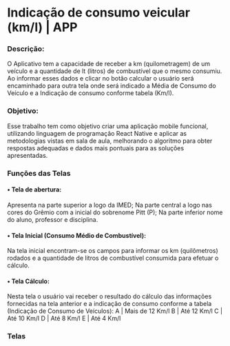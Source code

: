 # Indicação de consumo veicular (km/l) | APP
### Descrição:
O Aplicativo tem a capacidade de receber a km (quilometragem) de um veículo e a quantidade de lt (litros) de combustível que o mesmo consumiu.   Ao informar esses dados e clicar no botão calcular o usuário será encaminhado para outra tela onde será indicado a Média de Consumo do Veículo e a Indicação de consumo conforme tabela (Km/l).

### Objetivo:
Esse trabalho tem como objetivo criar uma aplicação mobile funcional, utilizando linguagem de programação React Native e aplicar as metodologias vistas em sala de aula, melhorando o algoritmo para obter respostas adequadas e dados mais pontuais para as soluções apresentadas.

### Funções das Telas
#### •	Tela de abertura:
Apresenta na parte superior a logo da IMED;
Na parte central a logo nas cores do Grêmio com a inicial do sobrenome Pitt (P);
Na parte inferior nome do aluno, professor e disciplina.
#### •	Tela Inicial (Consumo Médio de Combustível):
Na tela inicial encontram-se os campos para informar os km (quilômetros) rodados e a quantidade de litros de combustível consumida para efetuar o cálculo. 
#### •	Tela Cálculo:
Nesta tela o usuário vai receber o resultado do cálculo das informações fornecidas na tela anterior e a indicação de consumo conforme a tabela (Indicação de Consumo de Veículos):
A  |  Mais de 12 Km/l 
B  |  Até 12 Km/l 
C  |  Até 10 Km/l 
D  |  Até 8 Km/l 
E   |  Até 4 Km/l

### Telas

